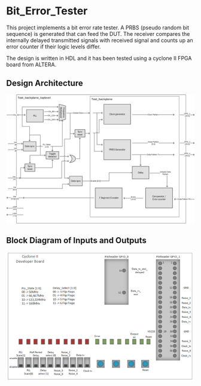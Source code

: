 # Bit_Error_Tester

This project implements a bit error rate tester. A PRBS (pseudo random bit sequence) is generated that can feed the DUT. The receiver compares the internally delayed transmitted signals with received signal and counts up an error counter if their logic levels differ. 

The design is written in HDL and it has been tested using a cyclone II FPGA board from ALTERA.

## Design Architecture
<img src="https://github.com/SaKi1309/Bit_Error_Tester/blob/main/imgs/blockschaltbild_test_backplane.png" width="800" />

## Block Diagram of Inputs and Outputs
<img src="https://github.com/SaKi1309/Bit_Error_Tester/blob/main/imgs/block.PNG" width="800" />
